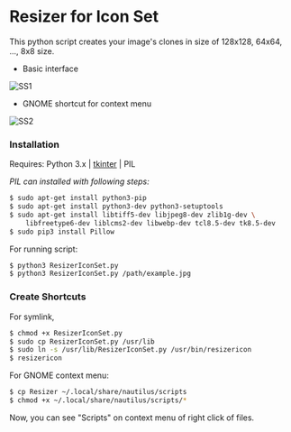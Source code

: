 # Resizer for Icon Set

This python script creates your image's clones in size of 128x128, 64x64, ..., 8x8 size.

  - Basic interface
  
![SS1](http://i.hizliresim.com/brDOY0.png)

  - GNOME shortcut for context menu

![SS2](http://i.hizliresim.com/X0knJj.png)

### Installation

Requires: Python 3.x | [tkinter] | PIL

*PIL can installed with following steps:*

```sh
$ sudo apt-get install python3-pip
$ sudo apt-get install python3-dev python3-setuptools
$ sudo apt-get install libtiff5-dev libjpeg8-dev zlib1g-dev \
    libfreetype6-dev liblcms2-dev libwebp-dev tcl8.5-dev tk8.5-dev
$ sudo pip3 install Pillow
```

For running script:

```sh
$ python3 ResizerIconSet.py
$ python3 ResizerIconSet.py /path/example.jpg
```

### Create Shortcuts

For symlink,
```sh
$ chmod +x ResizerIconSet.py
$ sudo cp ResizerIconSet.py /usr/lib
$ sudo ln -s /usr/lib/ResizerIconSet.py /usr/bin/resizericon
$ resizericon
```
For GNOME context menu:
```sh
$ cp Resizer ~/.local/share/nautilus/scripts
$ chmod +x ~/.local/share/nautilus/scripts/*
```
Now, you can see "Scripts" on context menu of right click of files.

[tkinter]:<https://pythonspot.com/en/tag/tkinter/>
